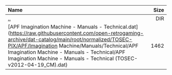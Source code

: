 |Name|Size|
|:---|---:|
|[..](../index.html)|DIR|
|[APF Imagination Machine - Manuals - Technical.dat](https://raw.githubusercontent.com/open-retrogaming-archive/dat-catalog/main/root/normalized/TOSEC-PIX/APF/Imagination Machine/Manuals/Technical/APF Imagination Machine - Manuals - Technical/APF Imagination Machine - Manuals - Technical (TOSEC-v2012-04-19_CM).dat)|1462|
